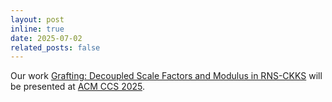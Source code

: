 ```yaml
---
layout: post
inline: true
date: 2025-07-02
related_posts: false
---
```


Our work [Grafting: Decoupled Scale Factors and Modulus in RNS-CKKS](https://eprint.iacr.org/2024/1014) will be presented at [ACM CCS 2025](https://www.sigsac.org/ccs/CCS2025/).
